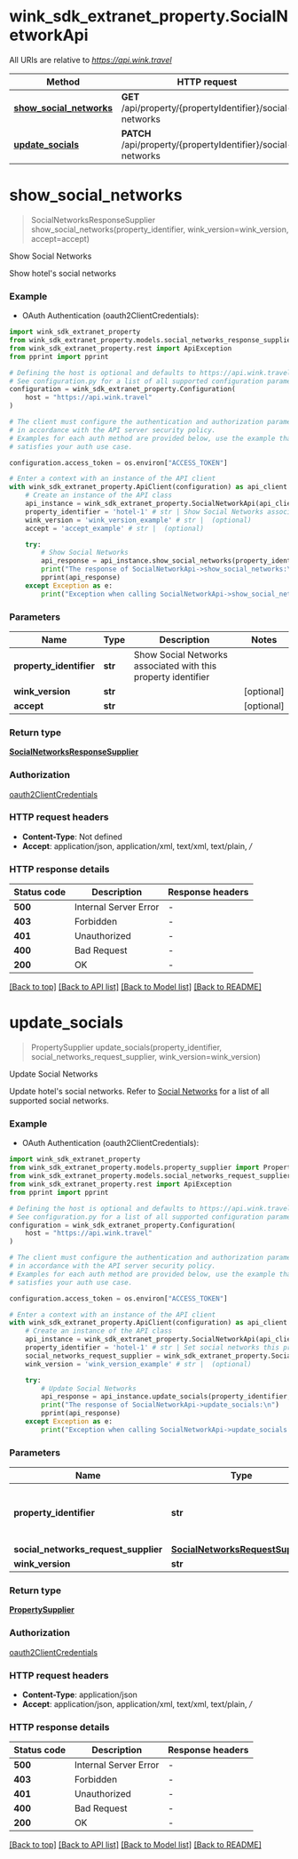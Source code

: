 # wink_sdk_extranet_property.SocialNetworkApi

All URIs are relative to *https://api.wink.travel*

Method | HTTP request | Description
------------- | ------------- | -------------
[**show_social_networks**](SocialNetworkApi.md#show_social_networks) | **GET** /api/property/{propertyIdentifier}/social-networks | Show Social Networks
[**update_socials**](SocialNetworkApi.md#update_socials) | **PATCH** /api/property/{propertyIdentifier}/social-networks | Update Social Networks


# **show_social_networks**
> SocialNetworksResponseSupplier show_social_networks(property_identifier, wink_version=wink_version, accept=accept)

Show Social Networks

Show hotel's social networks

### Example

* OAuth Authentication (oauth2ClientCredentials):

```python
import wink_sdk_extranet_property
from wink_sdk_extranet_property.models.social_networks_response_supplier import SocialNetworksResponseSupplier
from wink_sdk_extranet_property.rest import ApiException
from pprint import pprint

# Defining the host is optional and defaults to https://api.wink.travel
# See configuration.py for a list of all supported configuration parameters.
configuration = wink_sdk_extranet_property.Configuration(
    host = "https://api.wink.travel"
)

# The client must configure the authentication and authorization parameters
# in accordance with the API server security policy.
# Examples for each auth method are provided below, use the example that
# satisfies your auth use case.

configuration.access_token = os.environ["ACCESS_TOKEN"]

# Enter a context with an instance of the API client
with wink_sdk_extranet_property.ApiClient(configuration) as api_client:
    # Create an instance of the API class
    api_instance = wink_sdk_extranet_property.SocialNetworkApi(api_client)
    property_identifier = 'hotel-1' # str | Show Social Networks associated with this property identifier
    wink_version = 'wink_version_example' # str |  (optional)
    accept = 'accept_example' # str |  (optional)

    try:
        # Show Social Networks
        api_response = api_instance.show_social_networks(property_identifier, wink_version=wink_version, accept=accept)
        print("The response of SocialNetworkApi->show_social_networks:\n")
        pprint(api_response)
    except Exception as e:
        print("Exception when calling SocialNetworkApi->show_social_networks: %s\n" % e)
```



### Parameters


Name | Type | Description  | Notes
------------- | ------------- | ------------- | -------------
 **property_identifier** | **str**| Show Social Networks associated with this property identifier | 
 **wink_version** | **str**|  | [optional] 
 **accept** | **str**|  | [optional] 

### Return type

[**SocialNetworksResponseSupplier**](SocialNetworksResponseSupplier.md)

### Authorization

[oauth2ClientCredentials](../README.md#oauth2ClientCredentials)

### HTTP request headers

 - **Content-Type**: Not defined
 - **Accept**: application/json, application/xml, text/xml, text/plain, */*

### HTTP response details

| Status code | Description | Response headers |
|-------------|-------------|------------------|
**500** | Internal Server Error |  -  |
**403** | Forbidden |  -  |
**401** | Unauthorized |  -  |
**400** | Bad Request |  -  |
**200** | OK |  -  |

[[Back to top]](#) [[Back to API list]](../README.md#documentation-for-api-endpoints) [[Back to Model list]](../README.md#documentation-for-models) [[Back to README]](../README.md)

# **update_socials**
> PropertySupplier update_socials(property_identifier, social_networks_request_supplier, wink_version=wink_version)

Update Social Networks

Update hotel's social networks. Refer to [Social Networks](#tag/Social-Networks) for a list of all supported social networks.

### Example

* OAuth Authentication (oauth2ClientCredentials):

```python
import wink_sdk_extranet_property
from wink_sdk_extranet_property.models.property_supplier import PropertySupplier
from wink_sdk_extranet_property.models.social_networks_request_supplier import SocialNetworksRequestSupplier
from wink_sdk_extranet_property.rest import ApiException
from pprint import pprint

# Defining the host is optional and defaults to https://api.wink.travel
# See configuration.py for a list of all supported configuration parameters.
configuration = wink_sdk_extranet_property.Configuration(
    host = "https://api.wink.travel"
)

# The client must configure the authentication and authorization parameters
# in accordance with the API server security policy.
# Examples for each auth method are provided below, use the example that
# satisfies your auth use case.

configuration.access_token = os.environ["ACCESS_TOKEN"]

# Enter a context with an instance of the API client
with wink_sdk_extranet_property.ApiClient(configuration) as api_client:
    # Create an instance of the API class
    api_instance = wink_sdk_extranet_property.SocialNetworkApi(api_client)
    property_identifier = 'hotel-1' # str | Set social networks this property identifier
    social_networks_request_supplier = wink_sdk_extranet_property.SocialNetworksRequestSupplier() # SocialNetworksRequestSupplier | 
    wink_version = 'wink_version_example' # str |  (optional)

    try:
        # Update Social Networks
        api_response = api_instance.update_socials(property_identifier, social_networks_request_supplier, wink_version=wink_version)
        print("The response of SocialNetworkApi->update_socials:\n")
        pprint(api_response)
    except Exception as e:
        print("Exception when calling SocialNetworkApi->update_socials: %s\n" % e)
```



### Parameters


Name | Type | Description  | Notes
------------- | ------------- | ------------- | -------------
 **property_identifier** | **str**| Set social networks this property identifier | 
 **social_networks_request_supplier** | [**SocialNetworksRequestSupplier**](SocialNetworksRequestSupplier.md)|  | 
 **wink_version** | **str**|  | [optional] 

### Return type

[**PropertySupplier**](PropertySupplier.md)

### Authorization

[oauth2ClientCredentials](../README.md#oauth2ClientCredentials)

### HTTP request headers

 - **Content-Type**: application/json
 - **Accept**: application/json, application/xml, text/xml, text/plain, */*

### HTTP response details

| Status code | Description | Response headers |
|-------------|-------------|------------------|
**500** | Internal Server Error |  -  |
**403** | Forbidden |  -  |
**401** | Unauthorized |  -  |
**400** | Bad Request |  -  |
**200** | OK |  -  |

[[Back to top]](#) [[Back to API list]](../README.md#documentation-for-api-endpoints) [[Back to Model list]](../README.md#documentation-for-models) [[Back to README]](../README.md)

